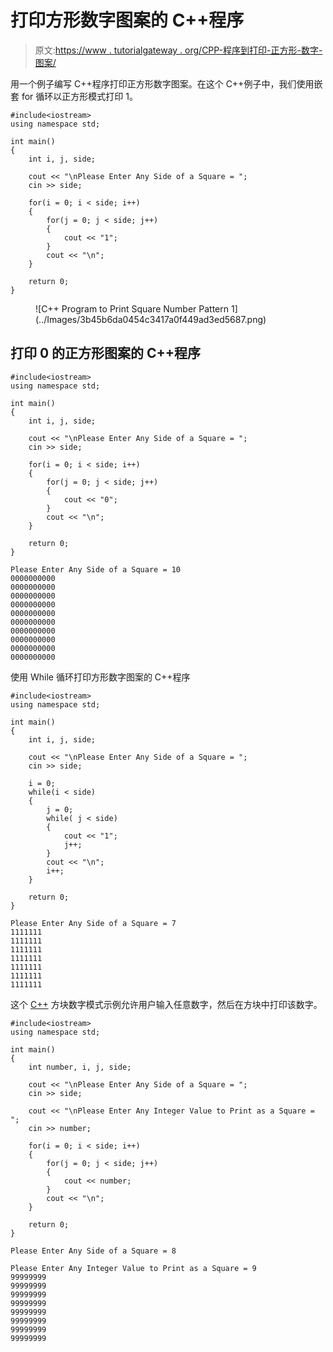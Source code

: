 # 打印方形数字图案的 C++程序

> 原文:[https://www . tutorialgateway . org/CPP-程序到打印-正方形-数字-图案/](https://www.tutorialgateway.org/cpp-program-to-print-square-number-pattern/)

用一个例子编写 C++程序打印正方形数字图案。在这个 C++例子中，我们使用嵌套 for 循环以正方形模式打印 1。

```
#include<iostream>
using namespace std;

int main()
{
	int i, j, side;

    cout << "\nPlease Enter Any Side of a Square = ";
    cin >> side;

    for(i = 0; i < side; i++)
    {
    	for(j = 0; j < side; j++)
		{
           	cout << "1";
        }
        cout << "\n";
    }

 	return 0;
}
```

<figure class="wp-block-image size-large">![C++ Program to Print Square Number Pattern 1](../Images/3b45b6da0454c3417a0f449ad3ed5687.png)</figure>

## 打印 0 的正方形图案的 C++程序

```
#include<iostream>
using namespace std;

int main()
{
	int i, j, side;

    cout << "\nPlease Enter Any Side of a Square = ";
    cin >> side;

    for(i = 0; i < side; i++)
    {
    	for(j = 0; j < side; j++)
		{
           	cout << "0";
        }
        cout << "\n";
    }

 	return 0;
}
```

```
Please Enter Any Side of a Square = 10
0000000000
0000000000
0000000000
0000000000
0000000000
0000000000
0000000000
0000000000
0000000000
0000000000
```

使用 While 循环打印方形数字图案的 C++程序

```
#include<iostream>
using namespace std;

int main()
{
	int i, j, side;

    cout << "\nPlease Enter Any Side of a Square = ";
    cin >> side;

    i = 0;  
    while(i < side)
    {
    	j = 0;
    	while( j < side)
		{
           	cout << "1";
           	j++;
        }
        cout << "\n";
        i++;
    }

 	return 0;
}
```

```
Please Enter Any Side of a Square = 7
1111111
1111111
1111111
1111111
1111111
1111111
1111111
```

这个 [C++](https://www.tutorialgateway.org/cpp-programs/) 方块数字模式示例允许用户输入任意数字，然后在方块中打印该数字。

```
#include<iostream>
using namespace std;

int main()
{
	int number, i, j, side;

    cout << "\nPlease Enter Any Side of a Square = ";
    cin >> side;

	cout << "\nPlease Enter Any Integer Value to Print as a Square = ";
    cin >> number;

    for(i = 0; i < side; i++)
    {
    	for(j = 0; j < side; j++)
		{
           	cout << number;
        }
        cout << "\n";
    }

 	return 0;
}
```

```
Please Enter Any Side of a Square = 8

Please Enter Any Integer Value to Print as a Square = 9
99999999
99999999
99999999
99999999
99999999
99999999
99999999
99999999
```